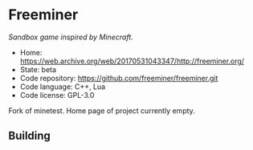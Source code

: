 # Freeminer

_Sandbox game inspired by Minecraft._

- Home: https://web.archive.org/web/20170531043347/http://freeminer.org/
- State: beta
- Code repository: https://github.com/freeminer/freeminer.git
- Code language: C++, Lua
- Code license: GPL-3.0

Fork of minetest. Home page of project currently empty. 

## Building

